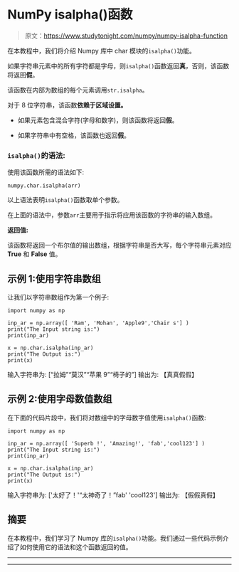 # NumPy isalpha()函数

> 原文：<https://www.studytonight.com/numpy/numpy-isalpha-function>

在本教程中，我们将介绍 Numpy 库中 char 模块的`isalpha()`功能。

如果字符串元素中的所有字符都是字母，则`isalpha()`函数返回**真**，否则，该函数将返回**假**。

该函数在内部为数组的每个元素调用`str.isalpha`。

对于 8 位字符串，该函数**依赖于区域设置。**

*   如果元素包含混合字符(字母和数字)，则该函数将返回**假**。

*   如果字符串中有空格，该函数也返回**假**。

### `isalpha()`的语法:

使用该函数所需的语法如下:

```
numpy.char.isalpha(arr)
```

以上语法表明`isalpha()`函数取单个参数。

在上面的语法中，参数`arr`主要用于指示将应用该函数的字符串的输入数组。

**返回值:**

该函数将返回一个布尔值的输出数组，根据字符串是否大写，每个字符串元素对应 **True** 和 **False** 值。

## 示例 1:使用字符串数组

让我们以字符串数组作为第一个例子:

```
import numpy as np

inp_ar = np.array([ 'Ram', 'Mohan', 'Apple9','Chair s'] )
print("The Input string is:")
print(inp_ar)

x = np.char.isalpha(inp_ar)
print("The Output is:")
print(x)
```

输入字符串为:
[“拉姆”“莫汉”“苹果 9”“椅子的”]
输出为:
【真真假假】

## 示例 2:使用字母数值数组

在下面的代码片段中，我们将对数组中的字母数字值使用`isalpha()`函数:

```
import numpy as np

inp_ar = np.array([ 'Superb !', 'Amazing!', 'fab','cool123'] )
print("The Input string is:")
print(inp_ar)

x = np.char.isalpha(inp_ar)
print("The Output is:")
print(x)
```

输入字符串为:
['太好了！'“太神奇了！”fab' 'cool123']
输出为:
【假假真假】

## 摘要

在本教程中，我们学习了 Numpy 库的`isalpha()`功能。我们通过一些代码示例介绍了如何使用它的语法和这个函数返回的值。

* * *

* * *